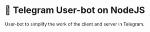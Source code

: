 # 🚀 Telegram User-bot on NodeJS
User-bot to simplify the work of the client and server in Telegram.
